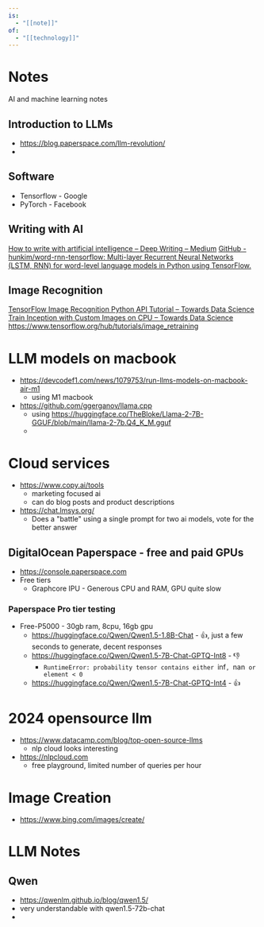 ```yaml
---
is:
  - "[[note]]"
of:
  - "[[technology]]"
---
```

# Notes
AI and machine learning notes

## Introduction to LLMs
- https://blog.paperspace.com/llm-revolution/
- 

## Software
* Tensorflow - Google
* PyTorch - Facebook

## Writing with AI
[How to write with artificial intelligence – Deep Writing – Medium](https://medium.com/deep-writing/how-to-write-with-artificial-intelligence-45747ed073c)
[GitHub - hunkim/word-rnn-tensorflow: Multi-layer Recurrent Neural Networks (LSTM, RNN) for word-level language models in Python using TensorFlow.](https://github.com/hunkim/word-rnn-tensorflow)

## Image Recognition
[TensorFlow Image Recognition Python API Tutorial – Towards Data Science](https://towardsdatascience.com/tensorflow-image-recognition-python-api-e35f7d412a70)
[Train Inception with Custom Images on CPU – Towards Data Science](https://towardsdatascience.com/training-inception-with-tensorflow-on-custom-images-using-cpu-8ecd91595f26)
https://www.tensorflow.org/hub/tutorials/image_retraining

# LLM models on macbook
- https://devcodef1.com/news/1079753/run-llms-models-on-macbook-air-m1
	- using M1 macbook
- https://github.com/ggerganov/llama.cpp
	- using https://huggingface.co/TheBloke/Llama-2-7B-GGUF/blob/main/llama-2-7b.Q4_K_M.gguf
	- 
# Cloud services
- https://www.copy.ai/tools
	- marketing focused ai
	- can do blog posts and product descriptions
- https://chat.lmsys.org/
	- Does a "battle" using a single prompt for two ai models, vote for the better answer
## DigitalOcean Paperspace - free and paid GPUs
- https://console.paperspace.com
- Free tiers
	- Graphcore IPU - Generous CPU and RAM, GPU quite slow

### Paperspace Pro tier testing
- Free-P5000 - 30gb ram, 8cpu, 16gb gpu
	- https://huggingface.co/Qwen/Qwen1.5-1.8B-Chat - 👍, just a few seconds to generate, decent responses
	- https://huggingface.co/Qwen/Qwen1.5-7B-Chat-GPTQ-Int8 - 👎
		- `RuntimeError: probability tensor contains either `inf`, `nan` or element < 0`
	- https://huggingface.co/Qwen/Qwen1.5-7B-Chat-GPTQ-Int4  - 👍
# 2024 opensource llm
- https://www.datacamp.com/blog/top-open-source-llms
	- nlp cloud looks interesting
- https://nlpcloud.com
	- free playground, limited number of queries per hour

# Image Creation
- https://www.bing.com/images/create/

# LLM Notes
## Qwen
- https://qwenlm.github.io/blog/qwen1.5/
- very understandable with qwen1.5-72b-chat
- 
